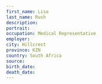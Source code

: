 ```yaml
---
first_name: Lisa
last_name: Rush
description: 
portrait: 
occupation: Medical Representative
employer: 
city: Hillcrest
province: KZN
country: South Africa
source: 
birth_date: 
death_date: 
---
```


